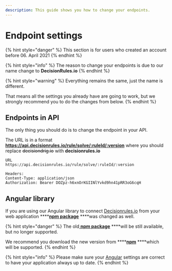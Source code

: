 ```yaml
---
description: This guide shows you how to change your endpoints.
---
```


# Endpoint settings

{% hint style="danger" %}
This section is for users who created an account before 06. April 2021
{% endhint %}

{% hint style="info" %}
The reason to change your endpoints is due to our name change to **DecisionRules.io**
{% endhint %}

{% hint style="warning" %}
Everything remains the same, just the name is different.

That means all the settings you already have are going to work, but we strongly recommend you to do the changes from below.
{% endhint %}

## Endpoints in API

The only thing you should do is to change the endpoint in your API.

The URL is in a format **https://api.decisionrules.io/rule/solve/:ruleId/:version** where you should replace ~~decisiondrig.io~~ with **decisionrules.io**

```http
URL
https://api.decisionrules.io/rule/solve/:ruleId/:version

Headers:
Content-Type: application/json
Authorization: Bearer DOZpz-h6xnOrKGIINlYvkd9hn41pRR3oG6cqH
```

## Angular library

If you are using our Angular library to connect [Decisionrules.io](https://decisionrules.io/) from your web application ****[**npm package**](https://www.npmjs.com/package/@decisionrules/ng-decisionrules) ****was changed as well.  

{% hint style="danger" %}
The old[ **npm package**](https://www.npmjs.com/package/@decisiongrid/ng-decisiongrid) ****will be still available, but no longer supported.

We recommend you download the new version from ****[**npm**](https://www.npmjs.com/package/@decisionrules/ng-decisionrules) ****which will be supported.
{% endhint %}

{% hint style="info" %}
Please make sure your [Angular](../language-support/languages-frameworks/angular.md) settings are correct to have your application always up to date.
{% endhint %}

